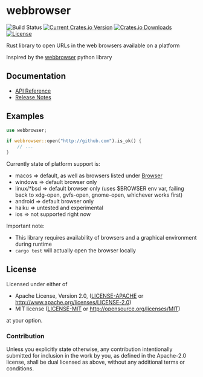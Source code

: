 # webbrowser

![Build Status](https://github.com/amodm/webbrowser-rs/workflows/CI%20Build/badge.svg)
[![Current Crates.io Version](https://img.shields.io/crates/v/webbrowser.svg)](https://crates.io/crates/webbrowser)
[![Crates.io Downloads](https://img.shields.io/crates/d/webbrowser.svg)](https://crates.io/crates/webbrowser)
[![License](https://img.shields.io/crates/l/webbrowser.svg)](LICENSE-MIT)

Rust library to open URLs in the web browsers available on a platform

Inspired by the [webbrowser](https://docs.python.org/2/library/webbrowser.html) python library

## Documentation

- [API Reference](http://code.rootnet.in/webbrowser-rs/webbrowser/)
- [Release Notes](CHANGELOG.md)

## Examples

```rust
use webbrowser;

if webbrowser::open("http://github.com").is_ok() {
    // ...
}
```

Currently state of platform support is:

* macos => default, as well as browsers listed under [Browser](enum.Browser.html)
* windows => default browser only
* linux/*bsd => default browser only (uses $BROWSER env var, failing back to xdg-open, gvfs-open, gnome-open, whichever works first)
* android => default browser only
* haiku => untested and experimental
* ios => not supported right now

Important note:

* This library requires availability of browsers and a graphical environment during runtime
* `cargo test` will actually open the browser locally

## License

Licensed under either of

* Apache License, Version 2.0, ([LICENSE-APACHE](LICENSE-APACHE) or http://www.apache.org/licenses/LICENSE-2.0)
* MIT license ([LICENSE-MIT](LICENSE-MIT) or http://opensource.org/licenses/MIT)

at your option.

### Contribution

Unless you explicitly state otherwise, any contribution intentionally submitted
for inclusion in the work by you, as defined in the Apache-2.0 license, shall be dual licensed as above, without any
additional terms or conditions.
